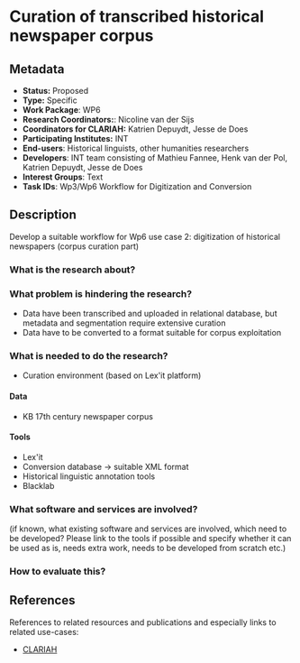 # Curation of transcribed historical newspaper corpus

## Metadata

* **Status:**  Proposed
* **Type:** Specific
* **Work Package**: WP6
* **Research Coordinators:**:  Nicoline van der Sijs
* **Coordinators for CLARIAH:** Katrien Depuydt, Jesse de Does
* **Participating Institutes:** INT
* **End-users**: Historical linguists, other humanities researchers
* **Developers**: INT team consisting of Mathieu Fannee, Henk van der Pol, Katrien Depuydt, Jesse de Does
* **Interest Groups**: Text
* **Task IDs**:  Wp3/Wp6 Workflow for Digitization and Conversion

## Description

Develop a suitable workflow for Wp6 use case 2: digitization of historical newspapers (corpus curation part)

### What is the research about?

### What problem is hindering the research?

* Data have been transcribed and uploaded in relational database, but metadata and segmentation require extensive curation
* Data have to be converted to a format suitable for corpus exploitation

### What is needed to do the research?

* Curation environment (based on Lex'it platform)

#### Data

* KB 17th century newspaper corpus

#### Tools

* Lex'it
* Conversion database -> suitable XML format
* Historical linguistic annotation tools
* Blacklab

### What software and services are involved?

(if known, what existing software and services are involved, which need to be developed? Please link to the tools if possible and specify whether it can be used as is, needs extra work, needs to be developed from scratch etc.)

### How to evaluate this?


## References

References to related resources and publications and especially links to related use-cases:

* [CLARIAH](https://clariah.nl)


